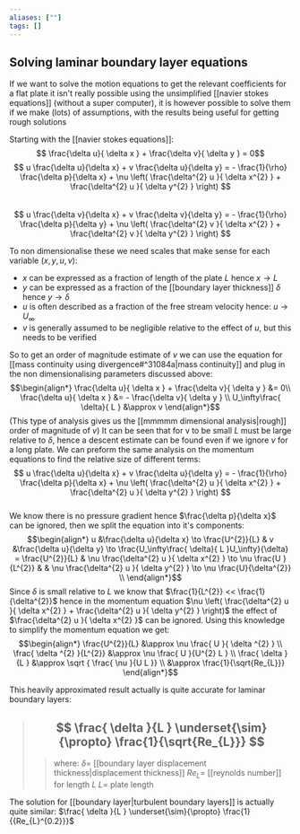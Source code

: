 ```yaml
---
aliases: [""]
tags: []
---
```


## Solving laminar boundary layer equations

If we want to solve the motion equations to get the relevant coefficients for a flat plate it isn't really possible using the unsimplified [[navier stokes equations]] (without a super computer), it is however possible to solve them if we make (lots) of assumptions, with the results being useful for getting rough solutions

Starting with the [[navier stokes equations]]:
 $$ \frac{\delta u}{ \delta x } + \frac{\delta v}{ \delta y } = 0$$
 $$ u \frac{\delta u}{\delta x} + v \frac{\delta u}{\delta y}  = - \frac{1}{\rho} \frac{\delta p}{\delta x} + \nu \left( \frac{\delta^{2} u }{ \delta x^{2} } + \frac{\delta^{2} u }{ \delta y^{2} } \right)  $$  
 $$ u \frac{\delta v}{\delta x} + v \frac{\delta v}{\delta y}  = - \frac{1}{\rho} \frac{\delta p}{\delta y} + \nu \left( \frac{\delta^{2} v }{ \delta x^{2} } + \frac{\delta^{2} v }{ \delta y^{2} } \right)  $$  

To non dimensionalise these we need scales that make sense for each variable ($x,y,u,v$):
- $x$ can be expressed as a fraction of length of the plate $L$ hence $x\to L$
- $y$ can be expressed as a fraction of the [[boundary layer thickness]] $\delta$ hence $y\to \delta$
- $u$ is often described as a fraction of the free stream velocity hence: $u \to U_\infty$
- $v$ is generally assumed to be negligible relative to the effect of $u$, but this needs to be verified

So to get an order of magnitude estimate of $v$ we can use the equation for [[mass continuity using divergence#^31084a|mass continuity]] and plug in the non dimensionalising parameters discussed above:
$$\begin{align*}
\frac{\delta u}{ \delta x } + \frac{\delta v}{ \delta y } &= 0\\
\frac{\delta u}{ \delta x } &= - \frac{\delta v}{ \delta y } \\
U_\infty\frac{ \delta}{ L } &\approx    v 
\end{align*}$$
(This type of analysis gives us the [[mmmmm dimensional analysis|rough]] order of magnitude of $v$) It can be seen that for v to be small $L$ must be large relative to $\delta$, hence a descent estimate can be found even if we ignore $v$ for a long plate.
We can preform the same analysis on the momentum equations to find the relative size of different terms:
 $$ u \frac{\delta u}{\delta x} + v \frac{\delta u}{\delta y}  = - \frac{1}{\rho} \frac{\delta p}{\delta x} + \nu \left( \frac{\delta^{2} u }{ \delta x^{2} } + \frac{\delta^{2} u }{ \delta y^{2} } \right)  $$  
 We know there is no pressure gradient hence $\frac{\delta p}{\delta x}$ can be ignored, then we split the equation into it's components:
 $$\begin{align*}
u &\frac{\delta u}{\delta x} \to \frac{U^{2}}{L} & v &\frac{\delta u}{\delta y} \to \frac{U_\infty\frac{ \delta}{ L }U_\infty}{\delta} = \frac{U^{2}}{L} & \nu \frac{\delta^{2} u }{ \delta x^{2} } \to \nu \frac{U }{L^{2}} &  & \nu \frac{\delta^{2} u }{ \delta y^{2} } \to \nu \frac{U}{\delta^{2}} \\
\end{align*}$$
Since $\delta$ is small relative to $L$ we know that $\frac{1}{L^{2}} << \frac{1}{\delta^{2}}$ hence in the momentum equation $\nu \left( \frac{\delta^{2} u }{ \delta x^{2} } + \frac{\delta^{2} u }{ \delta y^{2} } \right)$ the effect of $\frac{\delta^{2} u }{ \delta x^{2} }$ can be ignored. Using this knowledge to simplify the momentum equation we get:
$$\begin{align*}
 \frac{U^{2}}{L} &\approx    \nu  \frac{ U }{ \delta ^{2} }  \\
 \frac{ \delta ^{2} }{L^{2}} &\approx    \nu  \frac{ U }{U^{2} L }  \\
 \frac{ \delta   }{L } &\approx   \sqrt { \frac{ \nu }{U  L }}  \\
&\approx \frac{1}{\sqrt{Re_{L}}}
\end{align*}$$

This heavily approximated result actually is quite accurate for laminar boundary layers:

> ## $$  \frac{ \delta   }{L } \underset{\sim}{\propto} \frac{1}{\sqrt{Re_{L}}}  $$  
>> where:
>> $\delta=$ [[boundary layer displacement thickness|displacement thickness]] 
>> $Re_{L}=$ [[reynolds number]] for length $L$
>> $L=$ plate length

The solution for [[boundary layer|turbulent boundary layers]] is actually quite similar: $\frac{ \delta   }{L } \underset{\sim}{\propto} \frac{1}{{Re_{L}^{0.2}}}$

